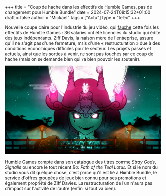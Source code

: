 +++
title = "Coup de hache dans les effectifs de Humble Games, pas de changement pour Humble Bundle"
date = 2024-07-24T08:15:32+01:00
draft = false
author = "Mickael"
tags = ["Actu"]
type = "telex"
+++

Nouvelle coupe claire pour l'industrie du jeu vidéo, qui [fauche](https://x.com/sweetpotatoes/status/1815817188286009617) cette fois les effectifs de Humble Games : 36 salariés ont été licenciés du studio qui édite des jeux indépendants. Ziff Davis, la maison mère de l'entreprise, assure qu'il ne s'agit pas d'une fermeture, mais d'une « restructuration » due à des conditions économiques difficiles pour le secteur. Les projets passés et actuels, ainsi que les sorties à venir, ne sont pas touchés par ce coup de hache (mais on se demande bien qui va bien pouvoir les soutenir).

![Bo: Path of the Teal Lotus](Bo-Path-of-the-Teal-Lotus.jpg "Bo: Path of the Teal Lotus")

Humble Games compte dans son catalogue des titres comme *Stray Gods*, *Signalis* ou encore le tout récent *Bo: Path of the Teal Lotus*. Et si le nom du studio vous dit quelque chose, c'est parce qu'il est lié à Humble Bundle, le service d'offres groupées de jeux bien connu pour ses promotions et également propriété de Ziff Davies. La restructuration de l'un n'aura pas d'impact sur l'activité de l'autre (enfin, si tout va bien).
